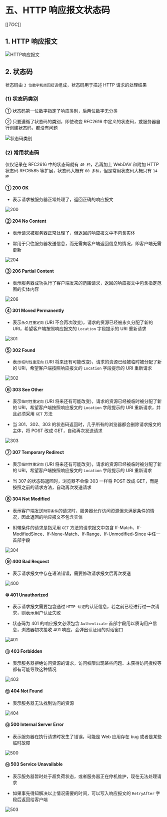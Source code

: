 # 五、HTTP 响应报文状态码

[[_TOC_]]

## 1. HTTP 响应报文

![HTTP响应报文](../../../images/计算机网络/HTTP协议/HTTP报文/HTTP响应报文.png)

## 2. 状态码

状态码由 `3 位数字和原因短语`组成，状态码用于描述 HTTP 请求的处理结果

### (1) 状态码类别

① 状态码第一位数字指定了响应类别，后两位数字无分类

② 只要遵循了状态码的类别，即使改变 RFC2616 中定义的状态码，或服务器自行创建状态码，都没有问题

![状态码类别](../../../images/计算机网络/HTTP协议/HTTP响应报文状态码/状态码类别.png)

### (2) 常用状态码

仅仅记录在 RFC2616 中的状态码就有 `40 种`，若再加上 WebDAV 和附加 HTTP 状态码 RFC6585 等扩展，状态码大概有 `60 多种`，但是常用状态码大概只有 `14 种`

#### ① 200 OK

* 表示请求被服务器正常处理了，返回正确的响应报文

![200](../../../images/计算机网络/HTTP协议/HTTP响应报文状态码/200.png)

#### ② 204 No Content

* 表示请求被服务器正常处理了，但返回的响应报文中不包含实体

* 常用于只往服务器发送信息，而无需向客户端返回信息的情况，即客户端无需更新

![204](../../../images/计算机网络/HTTP协议/HTTP响应报文状态码/204.png)

#### ③ 206 Partial Content

* 表示服务器成功执行了客户端发来的范围请求，返回的响应报文中包含指定范围的实体内容

![206](../../../images/计算机网络/HTTP协议/HTTP响应报文状态码/206.png)

#### ④ 301 Moved Permanently

* 表示`永久性重定向` (URI 不会再次改变)，请求的资源已经被永久分配了新的 URI，希望客户端按照响应报文的 `Location` 字段提示的 URI 重新请求

![301](../../../images/计算机网络/HTTP协议/HTTP响应报文状态码/301.png)

#### ⑤ 302 Found

* 表示`临时性重定向` (URI 将来还有可能改变)，请求的资源已经被临时被分配了新的 URI，希望客户端按照响应报文的 `Location` 字段提示的 URI 重新请求

![302](../../../images/计算机网络/HTTP协议/HTTP响应报文状态码/302.png)

#### ⑥ 303 See Other

* 表示`临时性重定向` (URI 将来还有可能改变)，请求的资源已经被临时被分配了新的 URI，希望客户端按照响应报文的 `Location` 字段提示的 URI 重新请求，并且必须采用 `GET` 方法

* 当 301、302、303 的状态码返回时，几乎所有的浏览器都会删除请求报文的主体，将 POST 改成 GET，自动再次发送请求

![303](../../../images/计算机网络/HTTP协议/HTTP响应报文状态码/303.png)

#### ⑦ 307 Temporary Redirect

* 表示`临时性重定向` (URI 将来还有可能改变)，请求的资源已经被临时被分配了新的 URI，希望客户端按照响应报文的 `Location` 字段提示的 URI 重新请求

* 当 307 的状态码返回时，浏览器不会像 303 一样将 POST 改成 GET，而是按照之前的请求方法，自动再次发送请求

#### ⑧ 304 Not Modified

* 表示客户端发送`附带条件`的请求时，服务器允许访问资源但未满足条件的情况，因此返回的响应报文不包含实体

* 附带条件的请求是指采用 `GET` 方法的请求报文中包含 If-Match、If-ModifiedSince、If-None-Match、If-Range、If-Unmodified-Since 中任一首部字段

![304](../../../images/计算机网络/HTTP协议/HTTP响应报文状态码/304.png)

#### ⑨ 400 Bad Request

* 表示请求报文中存在语法错误，需要修改请求报文后再次发送

![400](../../../images/计算机网络/HTTP协议/HTTP响应报文状态码/400.png)

#### ⑩ 401 Unauthorized

* 表示请求报文需要包含通过 `HTTP 认证`的认证信息，若之前已经进行过一次请求，则表示用户认证失败

* 状态码为 401 的响应报文必须包含 `Authenticate` 首部字段用以质询用户信息，浏览器初次接收 401 响应，会弹出认证用的对话窗口

![401](../../../images/计算机网络/HTTP协议/HTTP响应报文状态码/401.png)

#### ⑪ 403 Forbidden

* 表示服务器拒绝访问资源的请求，访问权限出现某些问题、未获得访问授权等都有可能导致这种情况

![403](../../../images/计算机网络/HTTP协议/HTTP响应报文状态码/403.png)

#### ⑫ 404 Not Found

* 表示服务器无法找到访问的资源

![404](../../../images/计算机网络/HTTP协议/HTTP响应报文状态码/404.png)

#### ⑬ 500 Internal Server Error

* 表示服务器在执行请求时发生了错误，可能是 Web 应用存在 bug 或者是某些临时故障

![500](../../../images/计算机网络/HTTP协议/HTTP响应报文状态码/500.png)

#### ⑭ 503 Service Unavailable

* 表示服务器暂时处于超负荷状态，或者服务器正在停机维护，现在无法处理请求

* 如果事先得知解决以上情况需要的时间，可以写入响应报文的 `RetryAfter` 字段后返回给客户端

![503](../../../images/计算机网络/HTTP协议/HTTP响应报文状态码/503.png)
